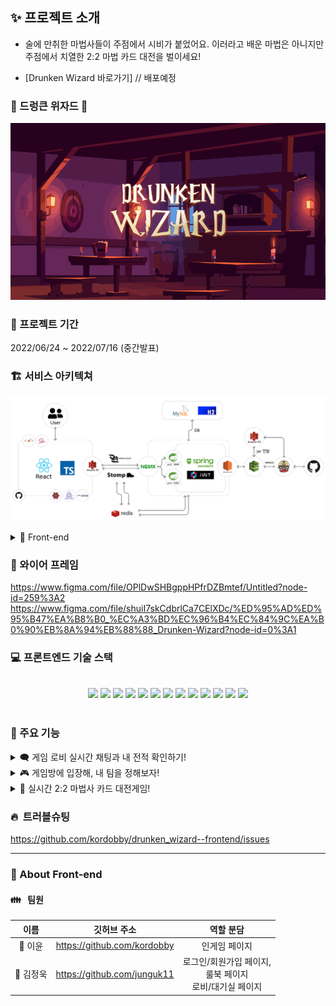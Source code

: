 ## ✨ 프로젝트 소개

- 술에 만취한 마법사들이 주점에서 시비가 붙었어요. 이러라고 배운 마법은 아니지만 주점에서 치열한 2:2 마법 카드 대전을 벌이세요!

* [Drunken Wizard 바로가기] // 배포예정

### 🧙 드렁큰 위자드 🍻

![img](./src/images/readme/bg.png)

### 📆 프로젝트 기간

2022/06/24 ~ 2022/07/16 (중간발표)

### 🏗 서비스 아키텍쳐

![img](./src/images/readme/architecture.png)

<details>
<summary>💖 Front-end </summary>

#### React + Typescript

<li>자바스크립트 라이브러리인 리액트를 중심으로 개발</li>
<li>Typescript : 컴파일 단계에서 타입 관련 에러를 막을 수 있으며, 크로스 브라우징(브라우저 호환성) 문제 해결</li>

#### Redux Toolkit

<li>Ingame 페이지에서 관리해야하는 상태가 많아지고 구조가 복잡해지면서 상태관리 시 props 사용이 부담스러웠고, state 갱신에 관한 에러를 방지하기 위해 Redux를 사용
<li>Redux Toolkit을 사용하면 Redux의 보일러 플레이트 코드가 줄고, redux devtool, immer, reselect 등의 라이브러리들이 내장되어 있어서 패키지 의존성을 줄여주기 때문에 Redux Tookit 사용을 결정</li>

#### Stomp & sockJS

<li> Java Spring과의 통신 및 webSocket 채팅 기능을 구현</li>
</details>

### 🎨 와이어 프레임

https://www.figma.com/file/OPlDwSHBgppHPfrDZBmtef/Untitled?node-id=259%3A2
https://www.figma.com/file/shuiI7skCdbrlCa7CElXDc/%ED%95%AD%ED%95%B47%EA%B8%B0_%EC%A3%BD%EC%96%B4%EC%84%9C%EA%B0%90%EB%8A%94%EB%88%88_Drunken-Wizard?node-id=0%3A1

### 💻 프론트엔드 기술 스택

<center>
<br/>
<div style="display: inline;">
<img src="https://img.shields.io/badge/react-61DAFB?style=for-the-badge&logo=react&logoColor=white">
<img src="https://img.shields.io/badge/typescript-3178C6?style=for-the-badge&logo=typescript&logoColor=white">
<img src="https://img.shields.io/badge/redux_toolkit-764ABC?style=for-the-badge&logo=redux&logoColor=white">
<img src="https://img.shields.io/badge/reactquery-61DAFB?style=for-the-badge&logo=reactquery&logoColor=FF4154">
</div>

<div style="display: inline;">
<img src="https://img.shields.io/badge/styled_components-DB7093?style=for-the-badge&logo=styledcomponents&logoColor=white">
<img src="https://img.shields.io/badge/axios-6236FF?style=for-the-badge&logo=axios&logoColor=white">
<img src="https://img.shields.io/badge/stompjs-010101?style=for-the-badge&logo=&logoColor=white">
<img src="https://img.shields.io/badge/sass-CC6699?style=for-the-badge&logo=sass&logoColor=white">
</div>

<div style="display: inline;">
<img src="https://img.shields.io/badge/html5-E34F26?style=for-the-badge&logo=html5&logoColor=white">
<img src="https://img.shields.io/badge/css-1572B6?style=for-the-badge&logo=css3&logoColor=white">
<img src="https://img.shields.io/badge/javascript-F7DF1E?style=for-the-badge&logo=javascript&logoColor=black">
</div>

<div style="display: inline;">
<img src="https://img.shields.io/badge/github-181717?style=for-the-badge&logo=github&logoColor=white">
<img src="https://img.shields.io/badge/git-F05032?style=for-the-badge&logo=git&logoColor=white"></div>
</center>
<br>

### 🔧 주요 기능

<details>
<summary>🗨️ 게임 로비 실시간 채팅과 내 전적 확인하기!</summary>

<li>여러 유저가 함께 대화할 수 있도록 게임 로비에서 다대다 채팅을 구현했습니다.</li>
<li>나만의 게임 전적을 게임 로비화면에서 확인할 수 있습니다.</li>

</details>
<details>
<summary>🎮 게임방에 입장해, 내 팀을 정해보자!</summary>
  <li>유저는 게임방을 직접 개설할 수도 있고, 다른 유저가 만든 방에 입장해도 됩니다!</li>
  <li>원하는 팀을 선택해 게임을 플레이할 수도 있답니다! (구현예정)</li> 
</details>
<details>
<summary>🧙 실시간 2:2 마법사 카드 대전게임!</summary>
  <li>공격, 보조, 체력회복 등의 다양한 카드를 이용한 2:2 카드 게임을 구현했습니다.</li> 
  <li>각 캐릭터마다의 고유 특성이 있어, 직업에 따른 다양한 전략을 구상할 수 있습니다.</li> 
</details>

### 🔥 &nbsp;트러블슈팅

https://github.com/kordobby/drunken_wizard--frontend/issues

<hr/>

### 💖 About Front-end

#### 👪 &nbsp; 팀원

|   이름    |         깃허브 주소         |                            역할 분담                            |
| :-------: | :-------------------------: | :-------------------------------------------------------------: |
|  👧 이윤  | https://github.com/kordobby |                          인게임 페이지                          |
| 👦 김정욱 | https://github.com/junguk11 | 로그인/회원가입 페이지,<br/> 룰북 페이지<br/>로비/대기실 페이지 |
